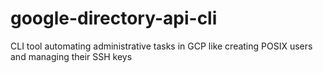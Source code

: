 # google-directory-api-cli
CLI tool automating administrative tasks in GCP like creating POSIX users and managing their SSH keys
